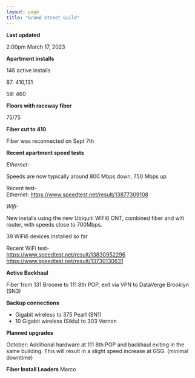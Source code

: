```yaml
---
layout: page
title: "Grand Street Guild"
---
```

**Last updated**

2:00pm March 17, 2023

**Apartment installs**

146 active installs

87: 410,131  

59: 460  

**Floors with raceway fiber**

75/75

**Fiber cut to 410**

Fiber was reconnected on Sept 7th

**Recent apartment speed tests**

*Ethernet-*

Speeds are now typically around 800 Mbps down, 750 Mbps up  

Recent test-  
Ethernet: https://www.speedtest.net/result/13877309108

*Wifi-*

New installs using the new Ubiquiti WiFi6 ONT, combined fiber and wifi router, with speeds close to 700Mbps.  

39 WiFi6 devices installed so far

Recent WiFi test-  
https://www.speedtest.net/result/13830952296
https://www.speedtest.net/result/13730130631

**Active Backhaul**

Fiber from 131 Broome to 111 8th POP, exit via VPN to DataVerge Brooklyn (SN3)

**Backup connections**

- Gigabit wireless to 375 Pearl (SN1)
- 10 Gigabit wireless (Siklu) to 303 Vernon

**Planned upgrades**

October: Additional hardware at 111 8th POP and backhaul exiting in the same building. This will result in a slight speed increase at GSG. (minimal  downtime)


**Fiber Install Leaders**
Marco



